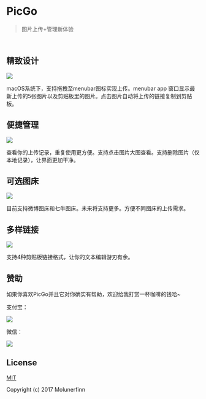 # PicGo 

> 图片上传+管理新体验 
<p align="center">
  <img src="https://user-images.githubusercontent.com/12621342/33876119-85a5148e-df5f-11e7-8843-46224e595d52.png" alt="">
</p>
<p align="center">
  <a href="https://github.com/feross/standard">
    <img src="https://img.shields.io/badge/code%20style-standard-green.svg?style=flat-square" alt="">
  </a>
</p>

## 精致设计

![](https://user-images.githubusercontent.com/12621342/33876294-14f7cf5a-df60-11e7-9c59-a8d4565c61d4.png)

macOS系统下，支持拖拽至menubar图标实现上传。menubar app 窗口显示最新上传的5张图片以及剪贴板里的图片。点击图片自动将上传的链接复制到剪贴板。

## 便捷管理

![](https://user-images.githubusercontent.com/12621342/33876349-3ee314a0-df60-11e7-8c9f-9904264d6ddb.png)

查看你的上传记录，重复使用更方便。支持点击图片大图查看。支持删除图片（仅本地记录），让界面更加干净。

## 可选图床

![](https://user-images.githubusercontent.com/12621342/33876259-f7620af0-df5f-11e7-807e-0dc84a5cee50.png)

目前支持微博图床和七牛图床。未来将支持更多。方便不同图床的上传需求。

## 多样链接

![](https://user-images.githubusercontent.com/12621342/33876419-70107f68-df60-11e7-8858-9c062bdb4e6e.png)

支持4种剪贴板链接格式，让你的文本编辑游刃有余。

## 赞助

如果你喜欢PicGo并且它对你确实有帮助，欢迎给我打赏一杯咖啡的钱哈~

支付宝：

![](https://user-images.githubusercontent.com/12621342/34188165-e7cdf372-e56f-11e7-8732-1338c88b9bb7.jpg)

微信：

![](https://user-images.githubusercontent.com/12621342/34188201-212cda84-e570-11e7-9b7a-abb298699d85.jpg)

## License

[MIT](http://opensource.org/licenses/MIT)

Copyright (c) 2017 Molunerfinn
